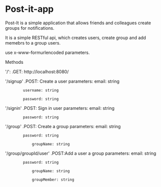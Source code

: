 # Post-it-app
Post-It is a simple application that allows friends and colleagues create groups for notifications.

It is a simple RESTful api, which creates users, create group and add memebrs to a group users.

use x-www-formurlencoded parameters.

Methods

'/':
	.GET: http://localhost:8080/
    
    
'/signup'
	.POST: Create a user
		parameters:
			email: string

			username: string

			password: string

'/signin'
	.POST: Sign in user
		parameters:
			email: string
			
			password: string

'/group'
	.POST: Create a group
		parameters:
			email: string

			password: string
        
        		groupName: string
        
'/group/groupId/user'
	.POST:Add a user a group
		parameters:
			email: string

			password: string
        
        		groupName: string
        
        		groupMember: string
